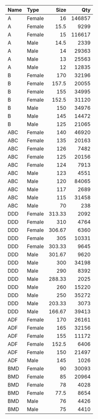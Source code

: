 | Name   | Type   |   Size |    Qty |
|:-------|:-------|-------:|-------:|
| A      | Female |  16    | 146857 |
| A      | Female |  15.5  |   9299 |
| A      | Female |  15    | 116617 |
| A      | Male   |  14.5  |   2339 |
| A      | Male   |  14    |  29363 |
| A      | Male   |  13    |  25563 |
| A      | Male   |  12    |  12835 |
| B      | Female | 170    |  32196 |
| B      | Female | 157.5  |  20055 |
| B      | Female | 155    |  34995 |
| B      | Female | 152.5  |  31120 |
| B      | Male   | 150    |  34976 |
| B      | Male   | 145    |  14472 |
| B      | Male   | 125    |  21065 |
| ABC    | Female | 140    |  46920 |
| ABC    | Female | 135    |  20163 |
| ABC    | Female | 126    |   7482 |
| ABC    | Female | 125    |  20156 |
| ABC    | Female | 124    |   7913 |
| ABC    | Male   | 123    |   4551 |
| ABC    | Male   | 120    |  84065 |
| ABC    | Male   | 117    |   2689 |
| ABC    | Male   | 115    |  31458 |
| ABC    | Male   |  70    |    238 |
| DDD    | Female | 313.33 |   2092 |
| DDD    | Female | 310    |   4764 |
| DDD    | Female | 306.67 |   6360 |
| DDD    | Female | 305    |  10331 |
| DDD    | Female | 303.33 |   9645 |
| DDD    | Male   | 301.67 |   9620 |
| DDD    | Male   | 300    |  34198 |
| DDD    | Male   | 290    |   8392 |
| DDD    | Male   | 288.33 |   2025 |
| DDD    | Male   | 260    |  15220 |
| DDD    | Male   | 250    |  35272 |
| DDD    | Male   | 203.33 |   3073 |
| DDD    | Male   | 166.67 |  39413 |
| ADF    | Female | 170    |  26161 |
| ADF    | Female | 165    |  32156 |
| ADF    | Female | 155    |  11172 |
| ADF    | Female | 152.5  |   6406 |
| ADF    | Female | 150    |  21497 |
| ADF    | Male   | 145    |   1026 |
| BMD    | Female |  90    |  30093 |
| BMD    | Female |  85    |  20964 |
| BMD    | Female |  78    |   4028 |
| BMD    | Female |  77.5  |   8654 |
| BMD    | Male   |  76    |   4426 |
| BMD    | Male   |  75    |   4410 |